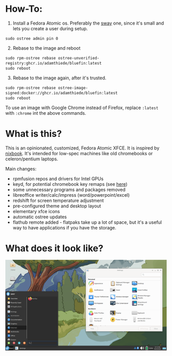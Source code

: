 # How-To:

1. Install a Fedora Atomic os. Preferably the [sway](https://fedoraproject.org/atomic-desktops/sway/download/) one, since it's small and lets you create a user during setup.

```
sudo ostree admin pin 0
```

2. Rebase to the image and reboot

```
sudo rpm-ostree rebase ostree-unverified-registry:ghcr.io/adamthiede/bluefin:latest
sudo reboot
```

3. Rebase to the image again, after it's trusted.

```
sudo rpm-ostree rebase ostree-image-signed:docker://ghcr.io/adamthiede/bluefin:latest
sudo reboot
```

To use an image with Google Chrome instead of Firefox, replace `:latest` with `:chrome` int the above commands.


# What is this?

This is an opinionated, customized, Fedora Atomic XFCE. It is inspired by [nixbook](https://github.com/mkellyxp/nixbook). It's intended for low-spec machines like old chromebooks or celeron/pentium laptops.

Main changes:

- rpmfusion repos and drivers for Intel GPUs
- keyd, for potential chromebook key remaps (see [here](https://github.com/WeirdTreeThing/cros-keyboard-map))
- some unnecessary programs and packages removed
- libreoffice writer/calc/impress (word/powerpoint/excel)
- redshift for screen temperature adjustment
- pre-configured theme and desktop layout
- elementary xfce icons
- automatic ostree updates
- flathub remote added - flatpaks take up a lot of space, but it's a useful way to have applications if you have the storage.

# What does it look like?

![screenshot of xfce desktop](screenshot.png)

